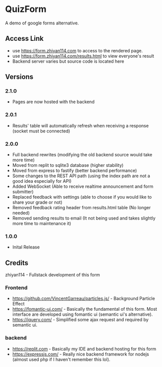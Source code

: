 # QuizForm
A demo of google forms alternative.
## Access Link
* use https://form.zhiyan114.com to access to the rendered page.
* use https://form.zhiyan114.com/results.html to view everyone's result
* Backend server varies but source code is located here

## Versions

### 2.1.0
* Pages are now hosted with the backend

### 2.0.1
* Results' table will automatically refresh when receiving a response (socket must be connected)

### 2.0.0
* Full backend rewrites (modifying the old backend source would take more time)
* Moved from replit to sqlite3 database (higher stability)
* Moved from express to fastify (better backend performance)
* Some changes to the REST API path (using the index path are not a good idea especially for API)
* Added WebSocket (Able to receive realtime announcement and form submitter)
* Replaced feedback with settings (able to choose if you would like to share your grade or not)
* Removed feedback rating header from results.html table (No longer needed)
* Removed sending results to email (It not being used and takes slightly more time to maintenance it)

### 1.0.0
* Inital Release

## Credits
zhiyan114 - Fullstack development of this form
### Frontend
* https://github.com/VincentGarreau/particles.js/ - Background Particle Effect
* https://fomantic-ui.com/ - Basically the fundamental of this form. Most interface are developed using fomantic ui (semantic ui's alternative).
* https://jquery.com/ - Simplified some ajax request and required by semantic ui.
### backend
* https://replit.com - Basically my IDE and backend hosting for this form
* https://expressjs.com/ - Really nice backend framework for nodejs (almost used php if I haven't remember this lol).
